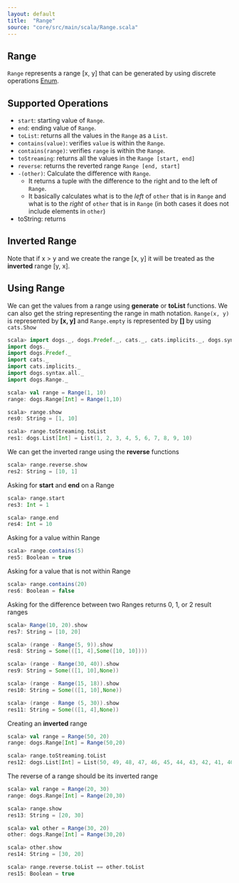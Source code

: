 ```yaml
---
layout: default
title:  "Range"
source: "core/src/main/scala/Range.scala"
---
```

## Range

`Range` represents a range [x, y] that can be generated by using discrete operations [Enum](enum).

## Supported Operations

- `start`: starting value of `Range`.
- `end`: ending value of `Range`.
- `toList`: returns all the values in the `Range` as a `List`.
- `contains(value)`: verifies `value` is within the `Range`.
- `contains(range)`: verifies `range` is within the `Range`.
- `toStreaming`: returns all the values in the `Range [start, end]`
- `reverse`: returns the reverted range `Range [end, start]`
- `-(other)`: Calculate the difference with `Range`.
	- It returns a tuple with the difference to the right and to the left of `Range`.
	- It basically calculates what is to the *left* of `other` that is in `Range` and what is to the *right* of `other` that is in `Range` (in both cases it does not include elements in `other`)
- toString: returns 
	
## Inverted Range

Note that if x > y and we create the range [x, y] it will be treated as the **inverted** range [y, x].
	
## Using Range

We can get the values from a range using **generate** or **toList** functions. 
We can also get the string representing the range in math notation. `Range(x, y)` is represented by **[x, y]** and `Range.empty` is represented by **[]** by using
`cats.Show`

```scala
scala> import dogs._, dogs.Predef._, cats._, cats.implicits._, dogs.syntax.all._, dogs.Range._
import dogs._
import dogs.Predef._
import cats._
import cats.implicits._
import dogs.syntax.all._
import dogs.Range._

scala> val range = Range(1, 10)
range: dogs.Range[Int] = Range(1,10)

scala> range.show
res0: String = [1, 10]

scala> range.toStreaming.toList
res1: dogs.List[Int] = List(1, 2, 3, 4, 5, 6, 7, 8, 9, 10)
```

We can get the inverted range using the **reverse** functions

```scala
scala> range.reverse.show
res2: String = [10, 1]
```

Asking for **start** and **end** on a Range

```scala
scala> range.start
res3: Int = 1

scala> range.end
res4: Int = 10
```

Asking for a value within Range

```scala
scala> range.contains(5)
res5: Boolean = true
```

Asking for a value that is not within Range

```scala
scala> range.contains(20)
res6: Boolean = false
```

Asking for the difference between two Ranges returns 0, 1, or 2 result ranges

```scala
scala> Range(10, 20).show
res7: String = [10, 20]

scala> (range - Range(5, 9)).show
res8: String = Some(([1, 4],Some([10, 10])))

scala> (range - Range(30, 40)).show
res9: String = Some(([1, 10],None))

scala> (range - Range(15, 18)).show
res10: String = Some(([1, 10],None))

scala> (range - Range (5, 30)).show
res11: String = Some(([1, 4],None))
```

Creating an **inverted** range

```scala
scala> val range = Range(50, 20)
range: dogs.Range[Int] = Range(50,20)

scala> range.toStreaming.toList
res12: dogs.List[Int] = List(50, 49, 48, 47, 46, 45, 44, 43, 42, 41, 40, 39, 38, 37, 36, 35, 34, 33, 32, 31, 30, 29, 28, 27, 26, 25, 24, 23, 22, 21, 20)
```

The reverse of a range should be its inverted range

```scala
scala> val range = Range(20, 30)
range: dogs.Range[Int] = Range(20,30)

scala> range.show
res13: String = [20, 30]

scala> val other = Range(30, 20)
other: dogs.Range[Int] = Range(30,20)

scala> other.show
res14: String = [30, 20]

scala> range.reverse.toList == other.toList
res15: Boolean = true
```
